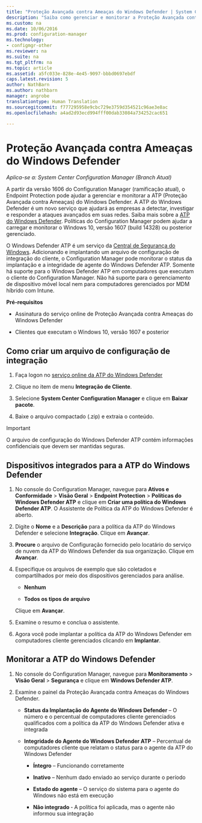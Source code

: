 ```yaml
---
title: "Proteção Avançada contra Ameaças do Windows Defender | System Center Configuration Manager"
description: "Saiba como gerenciar e monitorar a Proteção Avançada contra Ameaças do Windows Defender, um novo serviço que ajuda as empresas a responder a ataques avançados."
ms.custom: na
ms.date: 10/06/2016
ms.prod: configuration-manager
ms.technology:
- configmgr-other
ms.reviewer: na
ms.suite: na
ms.tgt_pltfrm: na
ms.topic: article
ms.assetid: a5fc033e-828e-4e45-9097-bbbd0697ebdf
caps.latest.revision: 5
author: NathBarn
ms.author: nathbarn
manager: angrobe
translationtype: Human Translation
ms.sourcegitcommit: f777295958e9cbc729e3759d354521c96ae3e8ac
ms.openlocfilehash: a4ad2d93ecd994fff00dab33084a734252cac651

---
```

# <a name="windows-defender-advanced-threat-protection"></a>Proteção Avançada contra Ameaças do Windows Defender

*Aplica-se a: System Center Configuration Manager (Branch Atual)*

A partir da versão 1606 do Configuration Manager (ramificação atual), o Endpoint Protection pode ajudar a gerenciar e monitorar a ATP (Proteção Avançada contra Ameaças) do Windows Defender. A ATP do Windows Defender é um novo serviço que ajudará as empresas a detectar, investigar e responder a ataques avançados em suas redes.  Saiba mais sobre a [ATP do Windows Defender](http://aka.ms/technet-wdatp). Políticas do Configuration Manager podem ajudar a carregar e monitorar o Windows 10, versão 1607 (build 14328) ou posterior gerenciado.

O Windows Defender ATP é um serviço da [Central de Segurança do Windows](https://securitycenter.windows.com). Adicionando e implantando um arquivo de configuração de integração do cliente, o Configuration Manager pode monitorar o status da implantação e a integridade de agente do Windows Defender ATP. Somente há suporte para o Windows Defender ATP em computadores que executam o cliente do Configuration Manager. Não há suporte para o gerenciamento de dispositivo móvel local nem para computadores gerenciados por MDM híbrido com Intune.

 **Pré-requisitos**  

-   Assinatura do serviço online de Proteção Avançada contra Ameaças do Windows Defender  

-   Clientes que executam o Windows 10, versão 1607 e posterior  

## <a name="how-to-create-an-onboarding-configuration-file"></a>Como criar um arquivo de configuração de integração  

 1.  Faça logon no [serviço online da ATP do Windows Defender](https://securitycenter.windows.com/)   

 2.  Clique no item de menu **Integração de Cliente**.  

 3.  Selecione **System Center Configuration Manager** e clique em **Baixar pacote**.  

 4.  Baixe o arquivo compactado (.zip) e extraia o conteúdo.

> [!IMPORTANT]
> O arquivo de configuração do Windows Defender ATP contém informações confidenciais que devem ser mantidas seguras.

## <a name="onboard-devices-for-windows-defender-atp"></a>Dispositivos integrados para a ATP do Windows Defender  

1.  No console do Configuration Manager, navegue para **Ativos e Conformidade** > **Visão Geral** > **Endpoint Protection** > **Políticas do Windows Defender ATP** e clique em **Criar uma política do Windows Defender ATP**. O Assistente de Política da ATP do Windows Defender é aberto.  

2.  Digite o **Nome** e a **Descrição** para a política da ATP do Windows Defender e selecione **Integração**. Clique em **Avançar**.  

3.  **Procure** o arquivo de Configuração fornecido pelo locatário do serviço de nuvem da ATP do Windows Defender da sua organização. Clique em **Avançar**.  

4.  Especifique os arquivos de exemplo que são coletados e compartilhados por meio dos dispositivos gerenciados para análise.  

    -   **Nenhum**   

    -   **Todos os tipos de arquivo**  

     Clique em **Avançar**.  

5.  Examine o resumo e conclua o assistente.  

6.  Agora você pode implantar a política da ATP do Windows Defender em computadores cliente gerenciados clicando em **Implantar**.  

## <a name="monitor-windows-defender-atp"></a>Monitorar a ATP do Windows Defender  

1.  No console do Configuration Manager, navegue para **Monitoramento** > **Visão Geral** > **Segurança** e clique em **Windows Defender ATP**.  

2.  Examine o painel da Proteção Avançada contra Ameaças do Windows Defender.  

    -   **Status da Implantação do Agente do Windows Defender** – O número e o percentual de computadores cliente gerenciados qualificados com a política da ATP do Windows Defender ativa e integrada  

    -   **Integridade do Agente do Windows Defender ATP** – Percentual de computadores cliente que relatam o status para o agente da ATP do Windows Defender  

        -   **Íntegro** – Funcionando corretamente  

        -   **Inativo** – Nenhum dado enviado ao serviço durante o período  

        -   **Estado do agente** – O serviço do sistema para o agente do Windows não está em execução  

        -   **Não integrado** ‑ A política foi aplicada, mas o agente não informou sua integração  



<!--HONumber=Nov16_HO1-->


